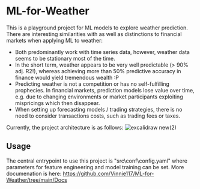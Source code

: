# ML-for-Weather
This is a playground project for ML models to explore weather prediction. There are interesting similarities with as well as distinctions to financial markets when applying ML to weather:
- Both predominantly work with time series data, however, weather data seems to be stationary most of the time.
- In the short term, weather appears to be very well predictable (> 90% adj. R2!), whereas achieving more than 50% predictive accuracy in finance would yield tremendous wealth :P
- Predicting weather is not a competition or has no self-fulfilling prophecies. In financial markets, prediction models lose value over time, e.g. due to changing environments or market participants exploiting mispricings which then disappear.
- When setting up forecasting models / trading strategies, there is no need to consider transactions costs, such as trading fees or taxes.


Currently, the project architecture is as follows:
![excalidraw new(2)](https://user-images.githubusercontent.com/52510339/200659666-da297f72-d25f-404b-a002-ba2642deef80.png)




## Usage
The central entrypoint to use this project is "src\conf\config.yaml" where parameters for feature engineering and model training can be set.
More documenation is here: https://github.com/Vinnie117/ML-for-Weather/tree/main/Docs
